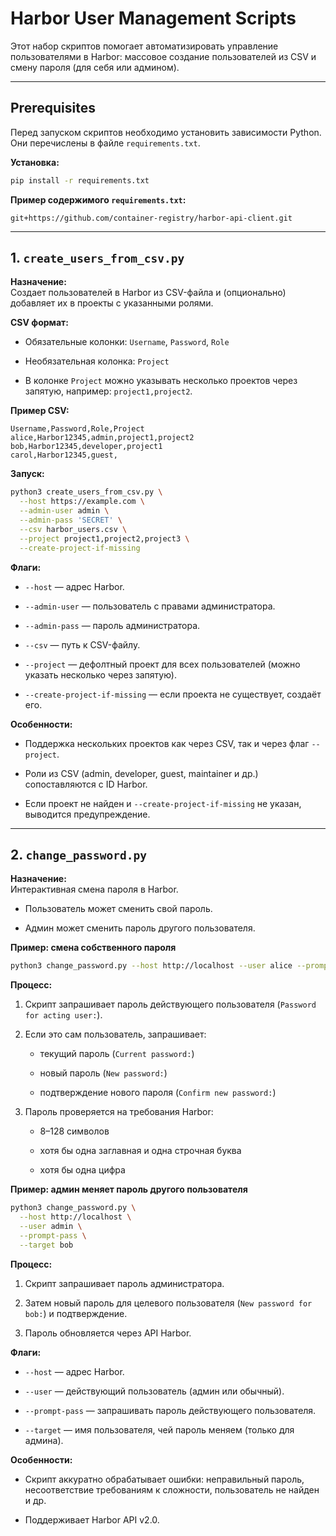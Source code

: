 # Harbor User Management Scripts

Этот набор скриптов помогает автоматизировать управление пользователями в Harbor: массовое создание пользователей из CSV и смену пароля (для себя или админом).

---

## Prerequisites

Перед запуском скриптов необходимо установить зависимости Python.  
Они перечислены в файле `requirements.txt`.

**Установка:**

```bash
pip install -r requirements.txt
```

**Пример содержимого `requirements.txt`:**

```arduino
git+https://github.com/container-registry/harbor-api-client.git
```
---

## 1\. `create_users_from_csv.py`

**Назначение:**  
Создает пользователей в Harbor из CSV-файла и (опционально) добавляет их в проекты с указанными ролями.

**CSV формат:**

-   Обязательные колонки: `Username`, `Password`, `Role`
    
-   Необязательная колонка: `Project`
    
-   В колонке `Project` можно указывать несколько проектов через запятую, например: `project1,project2`.
    

**Пример CSV:**

```csv
Username,Password,Role,Project
alice,Harbor12345,admin,project1,project2
bob,Harbor12345,developer,project1
carol,Harbor12345,guest,
```

**Запуск:**

```bash
python3 create_users_from_csv.py \
  --host https://example.com \
  --admin-user admin \
  --admin-pass 'SECRET' \
  --csv harbor_users.csv \
  --project project1,project2,project3 \
  --create-project-if-missing
```

**Флаги:**

-   `--host` — адрес Harbor.
    
-   `--admin-user` — пользователь с правами администратора.
    
-   `--admin-pass` — пароль администратора.
    
-   `--csv` — путь к CSV-файлу.
    
-   `--project` — дефолтный проект для всех пользователей (можно указать несколько через запятую).
    
-   `--create-project-if-missing` — если проекта не существует, создаёт его.
    

**Особенности:**

-   Поддержка нескольких проектов как через CSV, так и через флаг `--project`.
    
-   Роли из CSV (admin, developer, guest, maintainer и др.) сопоставляются с ID Harbor.
    
-   Если проект не найден и `--create-project-if-missing` не указан, выводится предупреждение.
    

---

## 2\. `change_password.py`

**Назначение:**  
Интерактивная смена пароля в Harbor.

-   Пользователь может сменить свой пароль.
    
-   Админ может сменить пароль другого пользователя.
    

**Пример: смена собственного пароля**

```bash
python3 change_password.py --host http://localhost --user alice --prompt-pass
```

**Процесс:**

1.  Скрипт запрашивает пароль действующего пользователя (`Password for acting user:`).
    
2.  Если это сам пользователь, запрашивает:
    
    -   текущий пароль (`Current password:`)
        
    -   новый пароль (`New password:`)
        
    -   подтверждение нового пароля (`Confirm new password:`)
        
3.  Пароль проверяется на требования Harbor:
    
    -   8–128 символов
        
    -   хотя бы одна заглавная и одна строчная буква
        
    -   хотя бы одна цифра
        

**Пример: админ меняет пароль другого пользователя**

```bash
python3 change_password.py \
  --host http://localhost \
  --user admin \
  --prompt-pass \
  --target bob
```

**Процесс:**

1.  Скрипт запрашивает пароль администратора.
    
2.  Затем новый пароль для целевого пользователя (`New password for bob:`) и подтверждение.
    
3.  Пароль обновляется через API Harbor.
    

**Флаги:**

-   `--host` — адрес Harbor.
    
-   `--user` — действующий пользователь (админ или обычный).
    
-   `--prompt-pass` — запрашивать пароль действующего пользователя.
    
-   `--target` — имя пользователя, чей пароль меняем (только для админа).
    

**Особенности:**

-   Скрипт аккуратно обрабатывает ошибки: неправильный пароль, несоответствие требованиям к сложности, пользователь не найден и др.
    
-   Поддерживает Harbor API v2.0.